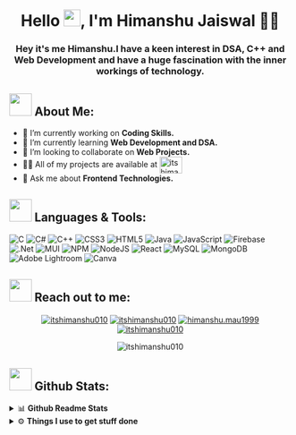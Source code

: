 
<h1 align="center">Hello <img src = "https://raw.githubusercontent.com/MartinHeinz/MartinHeinz/master/wave.gif" width = 30px height=30px>, I'm Himanshu Jaiswal 🎯️🚀️</h1>
<h3 align="center">Hey it's me Himanshu.I have a keen interest in DSA, C++ and Web Development and have a huge fascination with the inner workings of technology.</h3>



## <img src="https://media.giphy.com/media/WUlplcMpOCEmTGBtBW/giphy.gif" width="40"> **About Me:**

- 🔭 I’m currently working on **Coding Skills.**
- 🌱 I’m currently learning **Web Development and DSA.**
- 👯 I’m looking to collaborate on **Web Projects.**
- 👨‍💻 All of my projects are available at <a href="https://github.com/itshimanshu010?tab=repositories" target="blank"><img align="center" src="https://raw.githubusercontent.com/rahuldkjain/github-profile-readme-generator/master/src/images/icons/Social/github.svg" alt="itshimanshu010" height="30" width="40" /></a>
- 💬 Ask me about **Frontend Technologies.**


## <img src="https://media.giphy.com/media/j2pOGeGYKe2xCCKwfi/giphy.gif" width="40"> **Languages & Tools:**

![C](https://img.shields.io/badge/c-%2300599C.svg?style=for-the-badge&logo=c&logoColor=white) ![C#](https://img.shields.io/badge/c%23-%23239120.svg?style=for-the-badge&logo=csharp&logoColor=white) ![C++](https://img.shields.io/badge/c++-%2300599C.svg?style=for-the-badge&logo=c%2B%2B&logoColor=white) ![CSS3](https://img.shields.io/badge/css3-%231572B6.svg?style=for-the-badge&logo=css3&logoColor=white) ![HTML5](https://img.shields.io/badge/html5-%23E34F26.svg?style=for-the-badge&logo=html5&logoColor=white) ![Java](https://img.shields.io/badge/java-%23ED8B00.svg?style=for-the-badge&logo=openjdk&logoColor=white) ![JavaScript](https://img.shields.io/badge/javascript-%23323330.svg?style=for-the-badge&logo=javascript&logoColor=%23F7DF1E) ![Firebase](https://img.shields.io/badge/firebase-%23039BE5.svg?style=for-the-badge&logo=firebase) ![.Net](https://img.shields.io/badge/.NET-5C2D91?style=for-the-badge&logo=.net&logoColor=white) ![MUI](https://img.shields.io/badge/MUI-%230081CB.svg?style=for-the-badge&logo=mui&logoColor=white) ![NPM](https://img.shields.io/badge/NPM-%23CB3837.svg?style=for-the-badge&logo=npm&logoColor=white) ![NodeJS](https://img.shields.io/badge/node.js-6DA55F?style=for-the-badge&logo=node.js&logoColor=white) ![React](https://img.shields.io/badge/react-%2320232a.svg?style=for-the-badge&logo=react&logoColor=%2361DAFB) ![MySQL](https://img.shields.io/badge/mysql-%2300000f.svg?style=for-the-badge&logo=mysql&logoColor=white) ![MongoDB](https://img.shields.io/badge/MongoDB-%234ea94b.svg?style=for-the-badge&logo=mongodb&logoColor=white) ![Adobe Lightroom](https://img.shields.io/badge/Adobe%20Lightroom-31A8FF.svg?style=for-the-badge&logo=Adobe%20Lightroom&logoColor=white) ![Canva](https://img.shields.io/badge/Canva-%2300C4CC.svg?style=for-the-badge&logo=Canva&logoColor=white)


## <img src="https://media.giphy.com/media/LnQjpWaON8nhr21vNW/giphy.gif" width="40"> **Reach out to me:** ️

<p align="center">
<a href="https://linkedin.com/in/itshimanshu010" target="_blank"><img align="center" src="https://img.shields.io/badge/-LinkedIn-0e76a8?style=flat-square&logo=Linkedin&logoColor=white" alt="itshimanshu010" /></a>
<a href="https://itshimanshu010.github.io/himanshu.github.io/" target="_blank"><img align="center" src="https://img.shields.io/badge/Website-3b5998?style=flat-square&logo=google-chrome&logoColor=white" alt="itshimanshu010" /></a>
<a href="mailto:himanshu.mau1999@gmail.com" target="_blank"><img align="center" src="https://img.shields.io/badge/-Gmail-EA4335?style=flat-square&logo=Gmail&logoColor=white" alt="himanshu.mau1999" /></a>
<a href="https://t.me/itshimanshu010/" target="_blank"><img align="center" src="https://img.shields.io/badge/-Telegram-0e76a8?style=flat-square&logo=Telegram&logoColor=white" alt="itshimanshu010" /></a>
<p align="center"> <img src="https://komarev.com/ghpvc/?username=itshimanshu010&label=Visitors&color=0088cc&style=flat-square" alt="itshimanshu010" /> </p>

## <img src="https://media.giphy.com/media/ZCN6F3FAkwsyOGU2RS/giphy.gif" width="40"> **Github Stats:**

<details>
  <summary>📊 <b>Github Readme Stats</b></summary>
 <br />
 <p align="center">
 
  <a href="https://github.com/itshimanshu010/github-readme-stats">
    <img align="center" src="https://github-readme-stats.anuraghazra1.vercel.app/api/top-langs/?username=itshimanshu010&layout=compact&theme=radical&langs_count=6" />
  </a>
 </p>
</details>




<details>
  <br />
  <summary>⚙️ <b> Things I use to get stuff done</b></summary>
  	<ul>
  	   <li><b>OS:</b> Windows 11 </li>
	     <li><b>Laptop: </b> Asus TUF F15</li>
  	   <li><b>Browser: </b> Edge</li>
	     <li><b>Code Editor:</b> VSCode - The best editor out there.</li>
	     <li><b>To Stay Updated:</b> Linkedin </li>
	    <br />
	</ul>
</details> 


